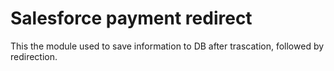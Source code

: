 
# Salesforce payment redirect

This the module used to save information to DB after trascation, followed by redirection.
